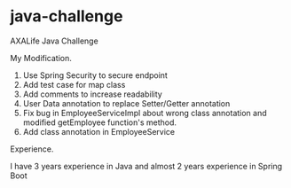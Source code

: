 # java-challenge
AXALife Java Challenge

My Modification.
1. Use Spring Security to secure endpoint
2. Add test case for map class
3. Add comments to increase readability
4. User Data annotation to replace Setter/Getter annotation
5. Fix bug in EmployeeServiceImpl about wrong class annotation and modified getEmployee function's method.
6. Add class annotation in EmployeeService

Experience.

I have 3 years experience in Java and almost 2 years experience in Spring Boot
